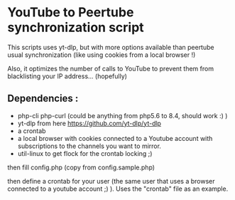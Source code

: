 

# YouTube to Peertube synchronization script

This scripts uses yt-dlp, but with more options available than peertube usual synchronization
(like using cookies from a local browser !)

Also, it optimizes the number of calls to YouTube to prevent them from blacklisting your IP address... (hopefully)

## Dependencies :

* php-cli php-curl (could be anything from php5.6 to 8.4, should work :) )
* yt-dlp from here https://github.com/yt-dlp/yt-dlp
* a crontab
* a local browser with cookies connected to a Youtube account with subscriptions to the channels you want to mirror.
* util-linux to get flock for the crontab locking ;)

then fill config.php (copy from config.sample.php)

then define a crontab for your user (the same user that uses a browser connected to a youtube account ;) ). Uses the "crontab" file as an example.



